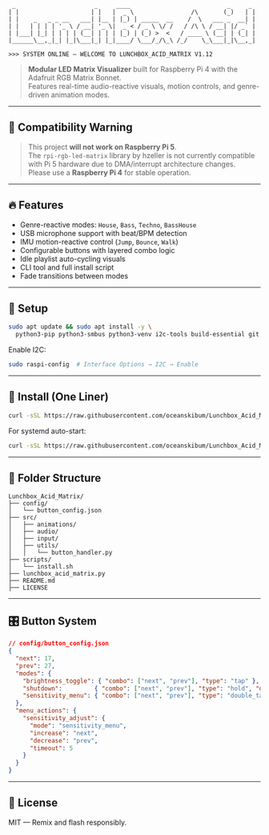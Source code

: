 
```
 _                      _     ____                           _     _ 
| |                    | |   |  _ \                /\       (_)   | |
| |    _   _ _ __   ___| |__ | |_) | _____  __    /  \   ___ _  __| |
| |   | | | | '_ \ / __| '_ \|  _ < / _ \ \/ /   / /\ \ / __| |/ _` |
| |___| |_| | | | | (__| | | | |_) | (_) >  <   / ____ \ (__| | (_| |
|______\__,_|_| |_|\___|_| |_|____/ \___/_/\_\ /_/    \_\___|_|\__,_|

>>> SYSTEM ONLINE — WELCOME TO LUNCHBOX_ACID_MATRIX V1.12                  
```

> **Modular LED Matrix Visualizer** built for Raspberry Pi 4 with the Adafruit RGB Matrix Bonnet.  
> Features real-time audio-reactive visuals, motion controls, and genre-driven animation modes.

---

## 🚫 Compatibility Warning

> This project **will not work on Raspberry Pi 5**.  
> The `rpi-rgb-led-matrix` library by hzeller is not currently compatible with Pi 5 hardware due to DMA/interrupt architecture changes.  
> Please use a **Raspberry Pi 4** for stable operation.

---

## 🔥 Features

- Genre-reactive modes: `House`, `Bass`, `Techno`, `BassHouse`
- USB microphone support with beat/BPM detection
- IMU motion-reactive control (`Jump`, `Bounce`, `Walk`)
- Configurable buttons with layered combo logic
- Idle playlist auto-cycling visuals
- CLI tool and full install script
- Fade transitions between modes

---

## 🧪 Setup

```bash
sudo apt update && sudo apt install -y \
  python3-pip python3-smbus python3-venv i2c-tools build-essential git
```

Enable I2C:
```bash
sudo raspi-config  # Interface Options → I2C → Enable
```

---

## 🧰 Install (One Liner)

```bash
curl -sSL https://raw.githubusercontent.com/oceanskibum/Lunchbox_Acid_Matrix/main/scripts/install.sh | bash
```

For systemd auto-start:
```bash
curl -sSL https://raw.githubusercontent.com/oceanskibum/Lunchbox_Acid_Matrix/main/scripts/install.sh | bash -s -- --with-systemd
```

---

## 🧠 Folder Structure

```
Lunchbox_Acid_Matrix/
├── config/
│   └── button_config.json
├── src/
│   ├── animations/
│   ├── audio/
│   ├── input/
│   ├── utils/
│   │   └── button_handler.py
├── scripts/
│   └── install.sh
├── lunchbox_acid_matrix.py
├── README.md
├── LICENSE
```

---

## 🎛️ Button System

```json
// config/button_config.json
{
  "next": 17,
  "prev": 27,
  "modes": {
    "brightness_toggle": { "combo": ["next", "prev"], "type": "tap" },
    "shutdown":         { "combo": ["next", "prev"], "type": "hold", "duration": 2 },
    "sensitivity_menu": { "combo": ["next", "prev"], "type": "double_tap", "within": 1.5 }
  },
  "menu_actions": {
    "sensitivity_adjust": {
      "mode": "sensitivity_menu",
      "increase": "next",
      "decrease": "prev",
      "timeout": 5
    }
  }
}
```

---

## 📜 License

MIT — Remix and flash responsibly.


